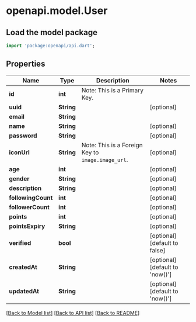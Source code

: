 # openapi.model.User

## Load the model package
```dart
import 'package:openapi/api.dart';
```

## Properties
Name | Type | Description | Notes
------------ | ------------- | ------------- | -------------
**id** | **int** | Note: This is a Primary Key.<pk/> | 
**uuid** | **String** |  | [optional] 
**email** | **String** |  | 
**name** | **String** |  | [optional] 
**password** | **String** |  | [optional] 
**iconUrl** | **String** | Note: This is a Foreign Key to `image.image_url`.<fk table='image' column='image_url'/> | [optional] 
**age** | **int** |  | [optional] 
**gender** | **String** |  | [optional] 
**description** | **String** |  | [optional] 
**followingCount** | **int** |  | [optional] 
**followerCount** | **int** |  | [optional] 
**points** | **int** |  | [optional] 
**pointsExpiry** | **String** |  | [optional] 
**verified** | **bool** |  | [optional] [default to false]
**createdAt** | **String** |  | [optional] [default to 'now()']
**updatedAt** | **String** |  | [optional] [default to 'now()']

[[Back to Model list]](../README.md#documentation-for-models) [[Back to API list]](../README.md#documentation-for-api-endpoints) [[Back to README]](../README.md)


